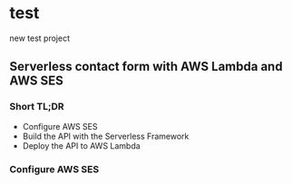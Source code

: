 # test
new test project

## Serverless contact form with AWS Lambda and AWS SES

### Short TL;DR
* Configure AWS SES
* Build the API with the Serverless Framework
* Deploy the API to AWS Lambda


### Configure AWS SES
